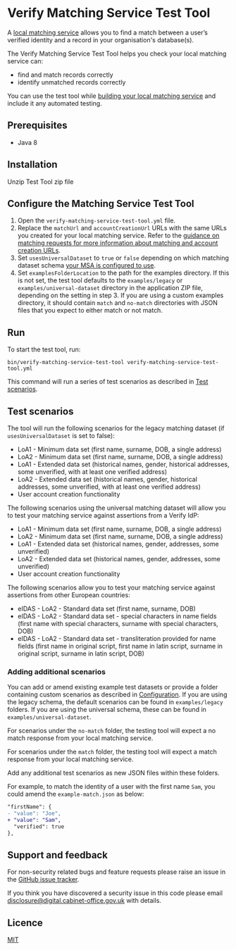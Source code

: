 # Verify Matching Service Test Tool

A [local matching service](http://alphagov.github.io/rp-onboarding-tech-docs/pages/ms/msWorks.html) allows you to find a match between a user’s verified identity and a record in your organisation's database(s).

The Verify Matching Service Test Tool helps you check your local matching service can:
* find and match records correctly
* identify unmatched records correctly

You can use the test tool while [building your local matching service](http://alphagov.github.io/rp-onboarding-tech-docs/pages/ms/msBuild.html) and include it any automated testing. 

## Prerequisites

* Java 8

## Installation

Unzip Test Tool zip file

## Configure the Matching Service Test Tool

1. Open the `verify-matching-service-test-tool.yml` file.
2. Replace the `matchUrl` and `accountCreationUrl` URLs with the same URLs you created for your local matching service. Refer to the [guidance on matching requests for more information about matching and account creation URLs](http://alphagov.github.io/rp-onboarding-tech-docs/pages/ms/msBuild.html#respond-to-json-matching-requests).
3. Set `usesUniversalDataset` to `true` or `false` depending on which matching dataset schema [your MSA is configured to use](http://alphagov.github.io/rp-onboarding-tech-docs/pages/matching/matchingserviceadapter.html#in-the-field-europeanidentity).
4. Set `examplesFolderLocation` to the path for the examples directory. If this is not set, the test tool defaults to the `examples/legacy` or `examples/universal-dataset` directory in the application ZIP file, depending on the setting in step 3. If you are using a custom examples directory, it should contain `match` and `no-match` directories with JSON files that you expect to either match or not match.

## Run

To start the test tool, run:
```
bin/verify-matching-service-test-tool verify-matching-service-test-tool.yml
```

This command will run a series of test scenarios as described in [Test scenarios](README.md#Test_scenarios).

## Test scenarios

The tool will run the following scenarios for the legacy matching dataset (if `usesUniversalDataset` is set to false):

* LoA1 - Minimum data set (first name, surname, DOB, a single address) 
* LoA2 - Minimum data set (first name, surname, DOB, a single address) 
* LoA1 - Extended data set (historical names, gender, historical addresses, some unverified, with at least one verified address) 
* LoA2 - Extended data set (historical names, gender, historical addresses, some unverified, with at least one verified address) 
* User account creation functionality

The following scenarios using the universal matching dataset will allow you to test your matching service against assertions from a Verify IdP:

* LoA1 - Minimum data set (first name, surname, DOB, a single address) 
* LoA2 - Minimum data set (first name, surname, DOB, a single address) 
* LoA1 - Extended data set (historical names, gender, addresses, some unverified) 
* LoA2 - Extended data set (historical names, gender, addresses, some unverified) 
* User account creation functionality

The following scenarios allow you to test your matching service against assertions from other European countries:

* eIDAS - LoA2 - Standard data set (first name, surname, DOB) 
* eIDAS - LoA2 - Standard data set - special characters in name fields (first name with special characters, surname with special characters, DOB) 
* eIDAS - LoA2 - Standard data set - transliteration provided for name fields (first name in original script, first name in latin script, surname in original script, surname in latin script, DOB)

### Adding additional scenarios

You can add or amend existing example test datasets or provide a folder containing custom scenarios as described in [Configuration](README.md#configuration).
If you are using the legacy schema, the default scenarios can be found in `examples/legacy` folders.
If you are using the universal schema, these can be found in `examples/universal-dataset`.

For scenarios under the `no-match` folder, the testing tool will expect a no match response from your local matching service.

For scenarios under the `match` folder, the testing tool will expect a match response from your local matching service.

Add any additional test scenarios as new JSON files within these folders.

For example, to match the identity of a user with the first name `Sam`, you could amend the `example-match.json` as below:

```diff
"firstName": {
- "value": "Joe",
+ "value": "Sam",
  "verified": true
},
```

## Support and feedback

For non-security related bugs and feature requests please raise an issue in the [GitHub issue tracker](https://github.com/alphagov/verify-matching-service-test-tool/issues).

If you think you have discovered a security issue in this code please email disclosure@digital.cabinet-office.gov.uk with details.

## Licence

[MIT](/LICENSE)
